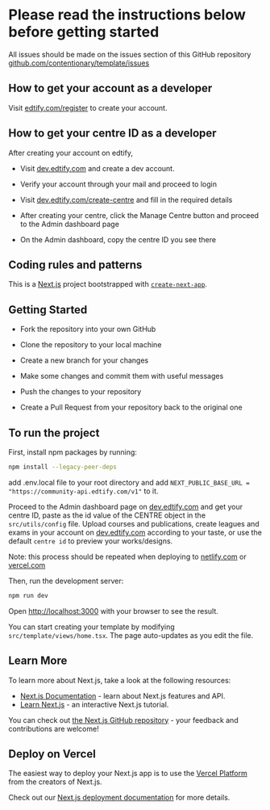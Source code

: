 # Please read the instructions below before getting started

All issues should be made on the issues section of this GitHub repository [github.com/contentionary/template/issues](https://github.com/contentionary/template/issues)

## How to get your account as a developer

Visit [edtify.com/register](https://www.edtify.com/register) to create your account.

## How to get your centre ID as a developer

After creating your account on edtify,

- Visit [dev.edtify.com](https://dev.edtify.com/) and create a dev account.

- Verify your account through your mail and proceed to login

- Visit [dev.edtify.com/create-centre](https://dev.edtify.com/create-centre) and fill in the required details

- After creating your centre, click the Manage Centre button and proceed to the Admin dashboard page

- On the Admin dashboard, copy the centre ID you see there

## Coding rules and patterns

This is a [Next.js](https://nextjs.org/) project bootstrapped with [`create-next-app`](https://github.com/vercel/next.js/tree/canary/packages/create-next-app).

## Getting Started

- Fork the repository into your own GitHub

- Clone the repository to your local machine
- Create a new branch for your changes

- Make some changes and commit them with useful messages

- Push the changes to your repository

- Create a Pull Request from your repository back to the original one

## To run the project

First, install npm packages by running:

```bash
npm install --legacy-peer-deps
```

add .env.local file to your root directory and add `NEXT_PUBLIC_BASE_URL = "https://community-api.edtify.com/v1"` to it.

Proceed to the Admin dashboard page on [dev.edtify.com](https://dev.edtify.com/) and get your centre ID, paste as the id value of the CENTRE object in the `src/utils/config` file. Upload courses and publications, create leagues and exams in your account on [dev.edtify.com](https://dev.edtify.com/) according to your taste, or use the default `centre id` to preview your works/designs.

Note: this process should be repeated when deploying to [netlify.com](https://www.netlify.com/) or [vercel.com](https://vercel.com/)

Then, run the development server:

```bash
npm run dev
```

Open [http://localhost:3000](http://localhost:3000) with your browser to see the result.

You can start creating your template by modifying `src/template/views/home.tsx`. The page auto-updates as you edit the file.

## Learn More

To learn more about Next.js, take a look at the following resources:

- [Next.js Documentation](https://nextjs.org/docs) - learn about Next.js features and API.
- [Learn Next.js](https://nextjs.org/learn) - an interactive Next.js tutorial.

You can check out [the Next.js GitHub repository](https://github.com/vercel/next.js/) - your feedback and contributions are welcome!

## Deploy on Vercel

The easiest way to deploy your Next.js app is to use the [Vercel Platform](https://vercel.com/new?utm_medium=default-template&filter=next.js&utm_source=create-next-app&utm_campaign=create-next-app-readme) from the creators of Next.js.

Check out our [Next.js deployment documentation](https://nextjs.org/docs/deployment) for more details.
